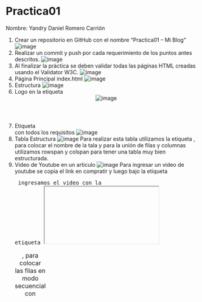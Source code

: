 # Practica01
Nombre: Yandry Daniel Romero Carrión
1. Crear un repositorio en GitHub con el nombre “Practica01 – Mi Blog”
![image](https://user-images.githubusercontent.com/34008925/56004894-43442c80-5c93-11e9-9e8a-3f73d33e9110.png)
2. Realizar un commit y push por cada requerimiento de los puntos antes descritos.
![image](https://user-images.githubusercontent.com/34008925/56004910-55be6600-5c93-11e9-88d0-db47ca48f8c8.png)
3. Al finalizar la práctica se deben validar todas las páginas HTML creadas usando el Validator W3C.
![image](https://user-images.githubusercontent.com/34008925/56004943-856d6e00-5c93-11e9-9c28-0ab378726ceb.png)
1. Página Principal index.html
![image](https://user-images.githubusercontent.com/34008925/56004966-a930b400-5c93-11e9-885a-26449659538b.png)
2. Estructura
![image](https://user-images.githubusercontent.com/34008925/56004977-b8affd00-5c93-11e9-9745-222c2ec9375b.png)
3. Logo en la etiqueta <header>
  ![image](https://user-images.githubusercontent.com/34008925/56004982-c5ccec00-5c93-11e9-9107-6ae4fecdab02.png)
  4. Etiqueta <footer> con todos los requisitos
  ![image](https://user-images.githubusercontent.com/34008925/56004985-d2e9db00-5c93-11e9-9680-fbd3e0d84586.png)
  6. Tabla Estructura
  ![image](https://user-images.githubusercontent.com/34008925/56004997-e137f700-5c93-11e9-86a2-5d1ac73cf2bc.png)
Para realizar esta tabla utilizamos la etiqueta <table class= ítem>, para colocar el nombre de la tala <caption>, para colocar las filas en modo secuencial con <tr> y para la unión de filas y columnas utilizamos rowspan y colspan para tener una tabla muy bien estructurada.
  7. Video de Youtube en un articulo
  ![image](https://user-images.githubusercontent.com/34008925/56005015-f6148a80-5c93-11e9-9fe7-4e9478d2c5a7.png)
  Para ingresar un video de youtube se copia el link en compratir y luego bajo la etiqueta <pre> ingresamos el video con la etiqueta <iframe>.
